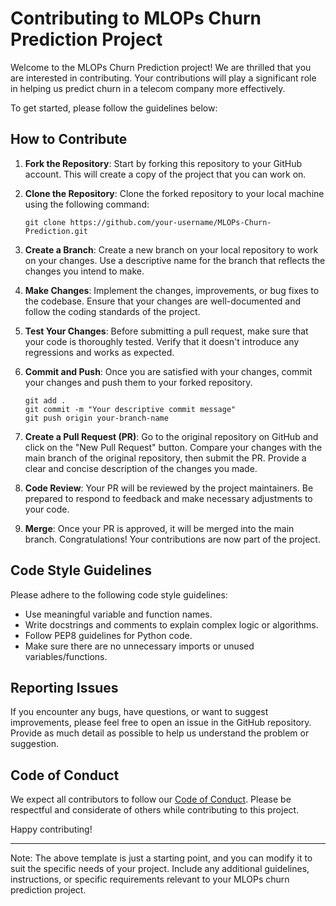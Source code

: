 # Contributing to MLOPs Churn Prediction Project

Welcome to the MLOPs Churn Prediction project! We are thrilled that you are interested in contributing. Your contributions will play a significant role in helping us predict churn in a telecom company more effectively.

To get started, please follow the guidelines below:

## How to Contribute

1. **Fork the Repository**: Start by forking this repository to your GitHub account. This will create a copy of the project that you can work on.

2. **Clone the Repository**: Clone the forked repository to your local machine using the following command:
   ```
   git clone https://github.com/your-username/MLOPs-Churn-Prediction.git
   ```

3. **Create a Branch**: Create a new branch on your local repository to work on your changes. Use a descriptive name for the branch that reflects the changes you intend to make.

4. **Make Changes**: Implement the changes, improvements, or bug fixes to the codebase. Ensure that your changes are well-documented and follow the coding standards of the project.

5. **Test Your Changes**: Before submitting a pull request, make sure that your code is thoroughly tested. Verify that it doesn't introduce any regressions and works as expected.

6. **Commit and Push**: Once you are satisfied with your changes, commit your changes and push them to your forked repository.
   ```shell
   git add .
   git commit -m "Your descriptive commit message"
   git push origin your-branch-name
   ```

7. **Create a Pull Request (PR)**: Go to the original repository on GitHub and click on the "New Pull Request" button. Compare your changes with the main branch of the original repository, then submit the PR. Provide a clear and concise description of the changes you made.

8. **Code Review**: Your PR will be reviewed by the project maintainers. Be prepared to respond to feedback and make necessary adjustments to your code.

9. **Merge**: Once your PR is approved, it will be merged into the main branch. Congratulations! Your contributions are now part of the project.

## Code Style Guidelines

Please adhere to the following code style guidelines:

- Use meaningful variable and function names.
- Write docstrings and comments to explain complex logic or algorithms.
- Follow PEP8 guidelines for Python code.
- Make sure there are no unnecessary imports or unused variables/functions.

## Reporting Issues

If you encounter any bugs, have questions, or want to suggest improvements, please feel free to open an issue in the GitHub repository. Provide as much detail as possible to help us understand the problem or suggestion.

## Code of Conduct

We expect all contributors to follow our [Code of Conduct](CODE_OF_CONDUCT.md). Please be respectful and considerate of others while contributing to this project.

Happy contributing!

---
Note: The above template is just a starting point, and you can modify it to suit the specific needs of your project. Include any additional guidelines, instructions, or specific requirements relevant to your MLOPs churn prediction project.
